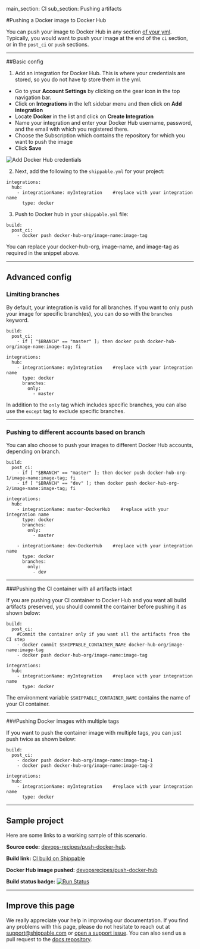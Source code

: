 main_section: CI
sub_section: Pushing artifacts

#Pushing a Docker image to Docker Hub

You can push your image to Docker Hub in any section [of your yml](../reference/ci-yml/). Typically, you would want to push your image at the end of the `ci` section, or in the `post_ci` or `push` sections.

---
##Basic config

1. Add an integration for Docker Hub. This is where your credentials are stored, so you do not have tp store them in the yml.
  - Go to your **Account Settings** by clicking on the gear icon in the top navigation bar.
  - Click on **Integrations** in the left sidebar menu and then click on **Add integration**
  - Locate **Docker** in the list and click on **Create Integration**
  - Name your integration and enter your Docker Hub username, password, and the email with which you registered there.
  - Choose the Subscription which contains the repository for which you want to push the image
  - Click **Save**

  <img src="../../images/ci/docker-hub-integration.png" alt="Add Docker Hub credentials">


2. Next, add the following to the `shippable.yml` for your project:

```
integrations:                               
  hub:
    - integrationName: myIntegration    #replace with your integration name   
      type: docker                        
```

3. Push to Docker hub in your `shippable.yml` file:

```
build:
  post_ci:
    - docker push docker-hub-org/image-name:image-tag
```

You can replace your docker-hub-org, image-name, and image-tag as required in the snippet above.

---
## Advanced config
### Limiting branches

By default, your integration is valid for all branches. If you want to only push your image for specific branch(es), you can do so with the `branches` keyword.

```
build:
  post_ci:
    - if [ "$BRANCH" == "master" ]; then docker push docker-hub-org/image-name:image-tag; fi

integrations:                               
  hub:
    - integrationName: myIntegration    #replace with your integration name   
      type: docker    
      branches:
        only:
          - master

```
In addition to the `only` tag which includes specific branches, you can also use the `except` tag to exclude specific branches.

---
### Pushing to different accounts based on branch

You can also choose to push your images to different Docker Hub accounts, depending on branch.

```
build:
  post_ci:
    - if [ "$BRANCH" == "master" ]; then docker push docker-hub-org-1/image-name:image-tag; fi
    - if [ "$BRANCH" == "dev" ]; then docker push docker-hub-org-2/image-name:image-tag; fi

integrations:                               
  hub:
    - integrationName: master-DockerHub    #replace with your integration name   
      type: docker    
      branches:
        only:
          - master

    - integrationName: dev-DockerHub    #replace with your integration name   
      type: docker    
      branches:
        only:
          - dev

```

---
###Pushing the CI container with all artifacts intact

If you are pushing your CI container to Docker Hub and you want all build artifacts preserved, you should commit the container before pushing it as shown below:

```
build:
  post_ci:
    #Commit the container only if you want all the artifacts from the CI step
    - docker commit $SHIPPABLE_CONTAINER_NAME docker-hub-org/image-name:image-tag
    - docker push docker-hub-org/image-name:image-tag

integrations:                               
  hub:
    - integrationName: myIntegration    #replace with your integration name   
      type: docker              
```

The environment variable `$SHIPPABLE_CONTAINER_NAME` contains the name of your CI container.

---
###Pushing Docker images with multiple tags

If you want to push the container image with multiple tags, you can just push twice as shown below:


```
build:
  post_ci:
    - docker push docker-hub-org/image-name:image-tag-1
    - docker push docker-hub-org/image-name:image-tag-2

integrations:                               
  hub:
    - integrationName: myIntegration    #replace with your integration name   
      type: docker

```
---
## Sample project

Here are some links to a working sample of this scenario.

**Source code:**  [devops-recipes/push-docker-hub](https://github.com/devops-recipes/push-docker-hub).

**Build link:** [CI build on Shippable](https://app.shippable.com/github/devops-recipes/push-docker-hub/runs/1/1/console)

**Docker Hub image pushed:** [devopsrecipes/push-docker-hub](https://hub.docker.com/r/devopsrecipes/push-docker-hub/)

**Build status badge:** [![Run Status](https://api.shippable.com/projects/58f002c7c585000700aef8ca/badge?branch=master)](https://app.shippable.com/github/devops-recipes/push-docker-hub)

---
## Improve this page

We really appreciate your help in improving our documentation. If you find any problems with this page, please do not hesitate to reach out at [support@shippable.com](mailto:support@shippable.com) or [open a support issue](https://www.github.com/Shippable/support/issues). You can also send us a pull request to the [docs repository](https://www.github.com/Shippable/docs).
